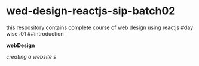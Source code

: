 # wed-design-reactjs-sip-batch02
this respository contains complete course of web design using reactjs
#day wise :01
##introduction

**webDesign**

*creating a website*
*s*

